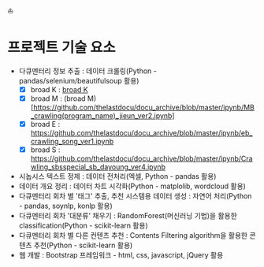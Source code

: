 :boat:
# 프로젝트 기술 요소
- 다큐멘터리 정보 추출 : 데이터 크롤링(Python - pandas/selenium/beautifulsoup 활용)  
  - [x] broad K : [broad K](https://github.com/thelastdocu/docu_archive/blob/master/ipynb/kb_crawling_special.ipynb)
  - [x] broad M : (broad M)[https://github.com/thelastdocu/docu_archive/blob/master/ipynb/MB_crawling(program_name)_jieun_ver2.ipynb]
  - [x] broad E : https://github.com/thelastdocu/docu_archive/blob/master/ipynb/eb_crawling_song_ver1.ipynb   
  - [x] broad S : https://github.com/thelastdocu/docu_archive/blob/master/ipynb/Crawling_sbsspecial_sb_dayoung_ver4.ipynb   

- 시놉시스 텍스트 정제 : 데이터 전처리(엑셀, Python - pandas 활용)
- 데이터 개요 정리 : 데이터 차트 시각화(Python - matplolib, wordcloud 활용)
- 다큐멘터리 회차 별 '태그' 추출, 추천 시스템용 데이터 생성 : 자연어 처리(Python - pandas, soynlp, konlp 활용)
- 다큐멘터리 회차 '대분류' 채우기 : RandomForest(머신러닝 기법)을 활용한 classification(Python - scikit-learn 활용)
- 다큐멘터리 회차 별 다른 컨텐츠 추천 : Contents Filtering algorithm을 활용한 콘텐츠 추천(Python - scikit-learn 활용)
- 웹 개발 : Bootstrap 프레임워크 - html, css, javascript, jQuery 활용

